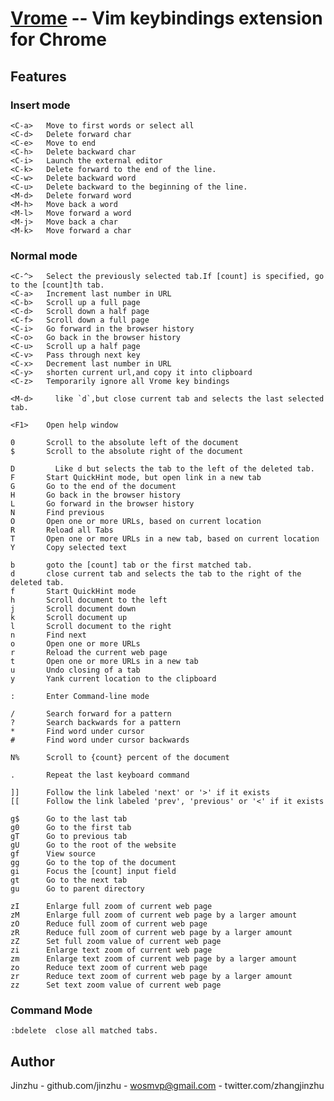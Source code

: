 [Vrome](http://github.com/jinzhu/vrome)     -- Vim keybindings extension for Chrome
======================================================================

## Features ##
### Insert mode
    <C-a>   Move to first words or select all
    <C-d>   Delete forward char
    <C-e>   Move to end
    <C-h>   Delete backward char
    <C-i>   Launch the external editor
    <C-k>   Delete forward to the end of the line.
    <C-w>   Delete backward word
    <C-u>   Delete backward to the beginning of the line.
    <M-d>   Delete forward word
    <M-h>   Move back a word
    <M-l>   Move forward a word
    <M-j>   Move back a char
    <M-k>   Move forward a char


### Normal mode
    <C-^>   Select the previously selected tab.If [count] is specified, go to the [count]th tab.
    <C-a>   Increment last number in URL
    <C-b>   Scroll up a full page
    <C-d>   Scroll down a half page
    <C-f>   Scroll down a full page
    <C-i>   Go forward in the browser history
    <C-o>   Go back in the browser history
    <C-u>   Scroll up a half page
    <C-v>   Pass through next key
    <C-x>   Decrement last number in URL
    <C-y>   shorten current url,and copy it into clipboard
    <C-z>   Temporarily ignore all Vrome key bindings

    <M-d>	  like `d`,but close current tab and selects the last selected tab.

    <F1>    Open help window

    0       Scroll to the absolute left of the document
    $       Scroll to the absolute right of the document

    D	      Like d but selects the tab to the left of the deleted tab.
    F       Start QuickHint mode, but open link in a new tab
    G       Go to the end of the document
    H       Go back in the browser history
    L       Go forward in the browser history
    N       Find previous
    O       Open one or more URLs, based on current location
    R       Reload all Tabs
    T       Open one or more URLs in a new tab, based on current location
    Y       Copy selected text

    b       goto the [count] tab or the first matched tab.
    d       close current tab and selects the tab to the right of the deleted tab.
    f       Start QuickHint mode
    h       Scroll document to the left
    j       Scroll document down
    k       Scroll document up
    l       Scroll document to the right
    n       Find next
    o       Open one or more URLs
    r       Reload the current web page
    t       Open one or more URLs in a new tab
    u       Undo closing of a tab
    y       Yank current location to the clipboard

    :       Enter Command-line mode

    /       Search forward for a pattern
    ?       Search backwards for a pattern
    *       Find word under cursor
    #       Find word under cursor backwards

    N%      Scroll to {count} percent of the document

    .       Repeat the last keyboard command

    ]]      Follow the link labeled 'next' or '>' if it exists
    [[      Follow the link labeled 'prev', 'previous' or '<' if it exists

    g$      Go to the last tab
    g0      Go to the first tab
    gT      Go to previous tab
    gU      Go to the root of the website
    gf      View source
    gg      Go to the top of the document
    gi      Focus the [count] input field
    gt      Go to the next tab
    gu      Go to parent directory

    zI      Enlarge full zoom of current web page
    zM      Enlarge full zoom of current web page by a larger amount
    zO      Reduce full zoom of current web page
    zR      Reduce full zoom of current web page by a larger amount
    zZ      Set full zoom value of current web page
    zi      Enlarge text zoom of current web page
    zm      Enlarge text zoom of current web page by a larger amount
    zo      Reduce text zoom of current web page
    zr      Reduce text zoom of current web page by a larger amount
    zz      Set text zoom value of current web page


### Command Mode
    :bdelete  close all matched tabs.


## Author ##
  Jinzhu
    - github.com/jinzhu
    - wosmvp@gmail.com
    - twitter.com/zhangjinzhu
